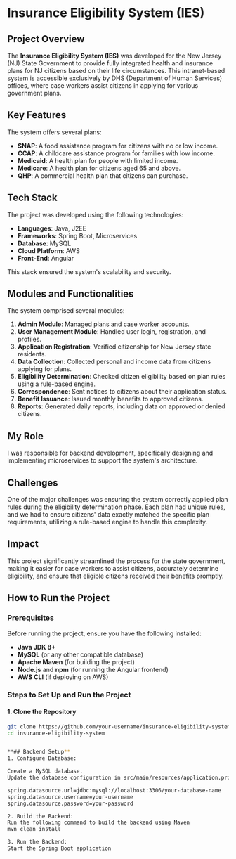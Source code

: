 # Insurance Eligibility System (IES)

## Project Overview
The **Insurance Eligibility System (IES)** was developed for the New Jersey (NJ) State Government to provide fully integrated health and insurance plans for NJ citizens based on their life circumstances. This intranet-based system is accessible exclusively by DHS (Department of Human Services) offices, where case workers assist citizens in applying for various government plans.

## Key Features
The system offers several plans:
- **SNAP**: A food assistance program for citizens with no or low income.
- **CCAP**: A childcare assistance program for families with low income.
- **Medicaid**: A health plan for people with limited income.
- **Medicare**: A health plan for citizens aged 65 and above.
- **QHP**: A commercial health plan that citizens can purchase.

## Tech Stack
The project was developed using the following technologies:
- **Languages**: Java, J2EE
- **Frameworks**: Spring Boot, Microservices
- **Database**: MySQL
- **Cloud Platform**: AWS
- **Front-End**: Angular

This stack ensured the system's scalability and security.

## Modules and Functionalities
The system comprised several modules:
1. **Admin Module**: Managed plans and case worker accounts.
2. **User Management Module**: Handled user login, registration, and profiles.
3. **Application Registration**: Verified citizenship for New Jersey state residents.
4. **Data Collection**: Collected personal and income data from citizens applying for plans.
5. **Eligibility Determination**: Checked citizen eligibility based on plan rules using a rule-based engine.
6. **Correspondence**: Sent notices to citizens about their application status.
7. **Benefit Issuance**: Issued monthly benefits to approved citizens.
8. **Reports**: Generated daily reports, including data on approved or denied citizens.

## My Role
I was responsible for backend development, specifically designing and implementing microservices to support the system's architecture.

## Challenges
One of the major challenges was ensuring the system correctly applied plan rules during the eligibility determination phase. Each plan had unique rules, and we had to ensure citizens' data exactly matched the specific plan requirements, utilizing a rule-based engine to handle this complexity.

## Impact
This project significantly streamlined the process for the state government, making it easier for case workers to assist citizens, accurately determine eligibility, and ensure that eligible citizens received their benefits promptly.


## How to Run the Project

### Prerequisites
Before running the project, ensure you have the following installed:
- **Java JDK 8+**
- **MySQL** (or any other compatible database)
- **Apache Maven** (for building the project)
- **Node.js** and **npm** (for running the Angular frontend)
- **AWS CLI** (if deploying on AWS)
  
### Steps to Set Up and Run the Project

#### 1. Clone the Repository
```bash
git clone https://github.com/your-username/insurance-eligibility-system.git
cd insurance-eligibility-system


**## Backend Setup**
1. Configure Database:

Create a MySQL database.
Update the database configuration in src/main/resources/application.properties

spring.datasource.url=jdbc:mysql://localhost:3306/your-database-name
spring.datasource.username=your-username
spring.datasource.password=your-password

2. Build the Backend:
Run the following command to build the backend using Maven
mvn clean install

3. Run the Backend:
Start the Spring Boot application

